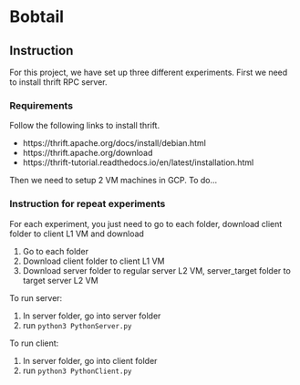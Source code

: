 # Bobtail
<h2>
  Instruction
</h2>
<p>For this project, we have set up three different experiments. First we need to install thrift RPC server.</p>
<h3>
  Requirements
</h3>
Follow the following links to install thrift.
<ul>
  <li>https://thrift.apache.org/docs/install/debian.html</li>
  <li>https://thrift.apache.org/download</li>
  <li>https://thrift-tutorial.readthedocs.io/en/latest/installation.html</li>
</ul>
Then we need to setup 2 VM machines in GCP.
To do...

<h3>
  Instruction for repeat experiments
</h3>
For each experiment, you just need to go to each folder, download client folder to client L1 VM and download
<ol>
  <li>Go to each folder</li>
  <li>Download client folder to client L1 VM</li>
  <li>Download server folder to regular server L2 VM, server_target folder to target server L2 VM</li>
</ol>
To run server:
<ol>
  <li>In server folder, go into server folder</li>
  <li>run <code>python3 PythonServer.py</code></li>
</ol>
To run client:
<ol>
  <li>In server folder, go into client folder</li>
  <li>run <code>python3 PythonClient.py</code></li>
</ol>
